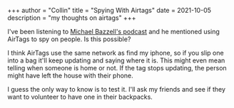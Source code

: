 +++
author = "Collin"
title =  "Spying With Airtags"
date =  2021-10-05
description = "my thoughts on airtags"
+++

I've been listening to [Michael Bazzell's podcast](https://inteltechniques.com/podcast.html) and he mentioned using AirTags to spy on people. Is this possible?

I think AirTags use the same network as find my iphone, so if you slip one into a bag it'll keep updating and saying where it is. This might even mean telling when someone is home or not. If the tag stops updating, the person might have left the house with their phone.

I guess the only way to know is to test it. I'll ask my friends and see if they want to volunteer to have one in their backpacks.
